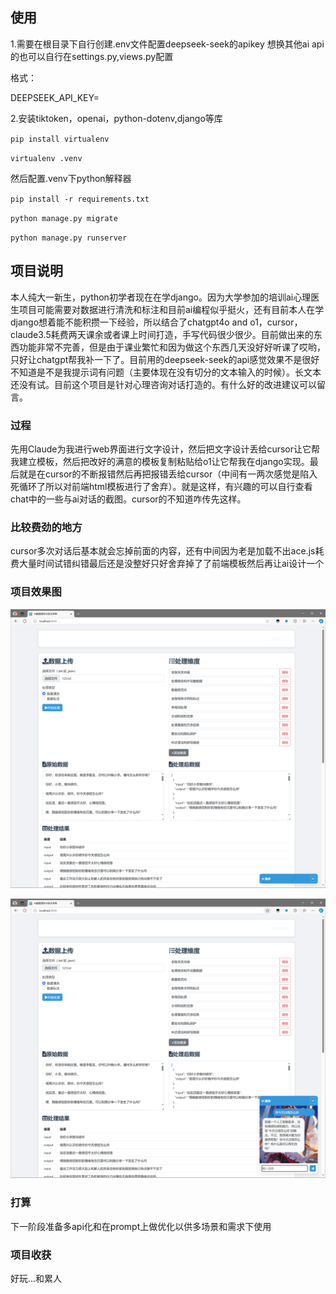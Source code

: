 
## 使用
1.需要在根目录下自行创建.env文件配置deepseek-seek的apikey
想换其他ai api的也可以自行在settings.py,views.py配置

格式：

DEEPSEEK_API_KEY=

2.安装tiktoken，openai，python-dotenv,django等库

``
pip install virtualenv
``

``
virtualenv .venv
``

然后配置.venv下python解释器

``
pip install -r requirements.txt
``

``
python manage.py migrate
``

``
python manage.py runserver
    ``


## 项目说明
本人纯大一新生，python初学者现在在学django。因为大学参加的培训ai心理医生项目可能需要对数据进行清洗和标注和目前ai编程似乎挺火，还有目前本人在学django想着能不能积攒一下经验，所以结合了chatgpt4o and o1，cursor，claude3.5耗费两天课余或者课上时间打造，手写代码很少很少。目前做出来的东西功能非常不完善，但是由于课业繁忙和因为做这个东西几天没好好听课了哎哟，只好让chatgpt帮我补一下了。目前用的deepseek-seek的api感觉效果不是很好不知道是不是我提示词有问题（主要体现在没有切分的文本输入的时候）。长文本还没有试。目前这个项目是针对心理咨询对话打造的。有什么好的改进建议可以留言。


### 过程

先用Claude为我进行web界面进行文字设计，然后把文字设计丢给cursor让它帮我建立模板，然后把改好的满意的模板复制粘贴给o1让它帮我在django实现。最后就是在cursor的不断报错然后再把报错丢给cursor（中间有一两次感觉是陷入死循环了所以对前端html模板进行了舍弃）。就是这样，有兴趣的可以自行查看chat中的一些与ai对话的截图。cursor的不知道咋传先这样。



### 比较费劲的地方
cursor多次对话后基本就会忘掉前面的内容，还有中间因为老是加载不出ace.js耗费大量时间试错纠错最后还是没整好只好舍弃掉了了前端模板然后再让ai设计一个


### 项目效果图

![image](https://github.com/fangguen/ai_cleaning_and_labeling_web-test/blob/master/chat/20241023205912.png)

![image](https://github.com/fangguen/ai_cleaning_and_labeling_web-test/blob/master/chat/20241023205959.png)

### 打算
下一阶段准备多api化和在prompt上做优化以供多场景和需求下使用

### 项目收获
好玩...和累人




